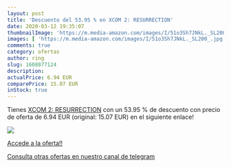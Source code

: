 ```yaml
---
layout: post
title: 'Descuento del 53.95 % en XCOM 2: RESURRECTION'
date: 2020-03-12 19:35:07
thumbnailImage: 'https://m.media-amazon.com/images/I/51o3Sh7JNkL._SL200_.jpg'
images: [ 'https://m.media-amazon.com/images/I/51o3Sh7JNkL._SL200_.jpg' ]
comments: true
category: ofertas
author: ring
slug: 1608877124
description:
actualPrice: 6.94 EUR
comparePrice: 15.07 EUR
inStock: true
---
```


Tienes [XCOM 2: RESURRECTION](https://www.amazon.com/dp/1608877124/?tag=redken08-20) con un 53.95 % de descuento con precio de oferta de 6.94 EUR (original: 15.07 EUR) en el siguiente enlace!

[![](https://m.media-amazon.com/images/I/51o3Sh7JNkL._SL200_.jpg)](https://www.amazon.com/dp/1608877124/?tag=redken08-20)

[Accede a la oferta!!](https://www.amazon.com/dp/1608877124/?tag=redken08-20)

[Consulta otras ofertas en nuestro canal de telegram](https://t.me/s/ofertas25)
